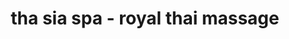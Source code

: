 ---
title: "tha sia spa - royal thai massage"
url: /berlin/tha-sia-spa-royal-thai-massage/
shop: Massage
---